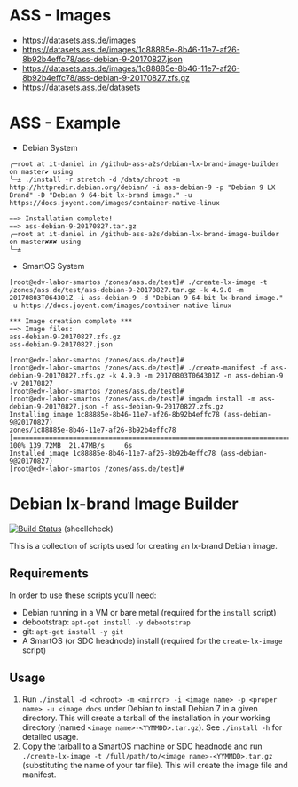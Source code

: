 
ASS - Images
============

* https://datasets.ass.de/images
* https://datasets.ass.de/images/1c88885e-8b46-11e7-af26-8b92b4effc78/ass-debian-9-20170827.json
* https://datasets.ass.de/images/1c88885e-8b46-11e7-af26-8b92b4effc78/ass-debian-9-20170827.zfs.gz
* https://datasets.ass.de/datasets

ASS - Example
=============

* Debian System
```
╭─root at it-daniel in /github-ass-a2s/debian-lx-brand-image-builder on master✔ using
╰─± ./install -r stretch -d /data/chroot -m http://httpredir.debian.org/debian/ -i ass-debian-9 -p "Debian 9 LX Brand" -D "Debian 9 64-bit lx-brand image." -u https://docs.joyent.com/images/container-native-linux

==> Installation complete!
==> ass-debian-9-20170827.tar.gz
╭─root at it-daniel in /github-ass-a2s/debian-lx-brand-image-builder on master✘✘✘ using
╰─±
```

* SmartOS System
```
[root@edv-labor-smartos /zones/ass.de/test]# ./create-lx-image -t /zones/ass.de/test/ass-debian-9-20170827.tar.gz -k 4.9.0 -m 20170803T064301Z -i ass-debian-9 -d "Debian 9 64-bit lx-brand image." -u https://docs.joyent.com/images/container-native-linux

*** Image creation complete ***
==> Image files:
ass-debian-9-20170827.zfs.gz
ass-debian-9-20170827.json

[root@edv-labor-smartos /zones/ass.de/test]#
[root@edv-labor-smartos /zones/ass.de/test]# ./create-manifest -f ass-debian-9-20170827.zfs.gz -k 4.9.0 -m 20170803T064301Z -n ass-debian-9 -v 20170827
[root@edv-labor-smartos /zones/ass.de/test]#
[root@edv-labor-smartos /zones/ass.de/test]# imgadm install -m ass-debian-9-20170827.json -f ass-debian-9-20170827.zfs.gz
Installing image 1c88885e-8b46-11e7-af26-8b92b4effc78 (ass-debian-9@20170827)
zones/1c88885e-8b46-11e7-af26-8b92b4effc78              [=================================================================================================================================>] 100% 139.72MB  21.47MB/s     6s
Installed image 1c88885e-8b46-11e7-af26-8b92b4effc78 (ass-debian-9@20170827)
[root@edv-labor-smartos /zones/ass.de/test]#
```

# Debian lx-brand Image Builder

[![Build Status](https://travis-ci.org/joyent/debian-lx-brand-image-builder.svg?branch=master)](https://travis-ci.org/joyent/debian-lx-brand-image-builder) (shecllcheck)

This is a collection of scripts used for creating an lx-brand Debian image.

## Requirements

In order to use these scripts you'll need:

- Debian running in a VM or bare metal (required for the `install` script)
- debootstrap: `apt-get install -y debootstrap`
- git: `apt-get install -y git`
- A SmartOS (or SDC headnode) install (required for the `create-lx-image` script)

## Usage

1. Run `./install -d <chroot> -m <mirror> -i <image name> -p <proper name> -u <image docs` under Debian to install Debian 7 in a given directory. This will create a tarball of the installation in your working directory (named `<image name>-<YYMMDD>.tar.gz`). See `./install -h` for detailed usage.
2. Copy the tarball to a SmartOS machine or SDC headnode and run `./create-lx-image -t /full/path/to/<image name>-<YYMMDD>.tar.gz` (substituting the name of your tar file). This will create the image file and manifest.

